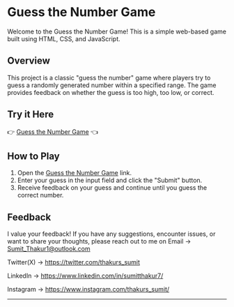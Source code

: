 # Guess the Number Game

Welcome to the Guess the Number Game! This is a simple web-based game built using HTML, CSS, and JavaScript.

## Overview

This project is a classic "guess the number" game where players try to guess a randomly generated number within a specified range. The game provides feedback on whether the guess is too high, too low, or correct.

## Try it Here

👉 [Guess the Number Game](https://sumitguessthenumbergame.netlify.app/) 👈

## How to Play

1. Open the [Guess the Number Game](https://sumitguessthenumbergame.netlify.app/) link.
2. Enter your guess in the input field and click the "Submit" button.
3. Receive feedback on your guess and continue until you guess the correct number.

## Feedback

I value your feedback! If you have any suggestions, encounter issues, or want to share your thoughts, please reach out to me on 
Email -> Sumit_Thakur1@outlook.com

Twitter(X) -> https://twitter.com/thakurs_sumit

LinkedIn -> https://www.linkedin.com/in/sumitthakur7/

Instagram -> https://www.instagram.com/thakurs_sumit/

---
